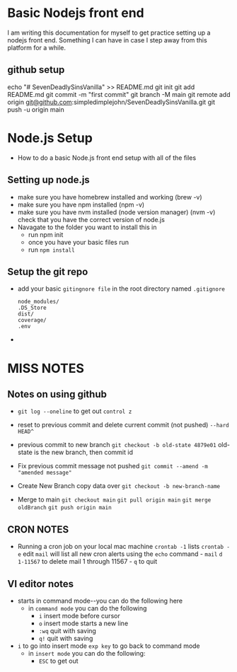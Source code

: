 # Basic Nodejs front end
I am writing this documentation for myself to get practice setting up a nodejs front end.  Something I can have in case I step away from this platform for a while.

## github setup

echo "# SevenDeadlySinsVanilla" >> README.md
git init
git add README.md
git commit -m "first commit"
git branch -M main
git remote add origin git@github.com:simpledimplejohn/SevenDeadlySinsVanilla.git
git push -u origin main

# Node.js Setup
- How to do a basic Node.js front end setup with all of the files
## Setting up node.js
- make sure you have homebrew installed and working (brew -v)
- make sure you have npm installed (npm -v)
- make sure you have nvm installed (node version manager) (nvm -v) check that you have the correct version of node.js
- Navagate to the folder you want to install this in
    - run npm init
    - once you have your basic files run
    - run `npm install`

## Setup the git repo
- add your basic `gitingnore file` in the root directory named `.gitignore`
    ```
    node_modules/
    .DS_Store
    dist/
    coverage/
    .env
    ```
- 

# MISS NOTES 

## Notes on using github

- `git log --oneline` to get out `control z`
- reset to previous commit and delete current commit (not pushed)
    `--hard HEAD^`
- previous commit to new branch
    `git checkout -b old-state 4879e01` old-state is the new branch, then commit id
- Fix previous commit message not pushed
    `git commit --amend -m "amended message"`
- Create New Branch copy data over
    `git checkout -b new-branch-name`


- Merge to main
    `git checkout main`
    `git pull origin main`
    `git merge oldBranch`
    `git push origin main`

## CRON NOTES
- Running a cron job on your local mac machine
    `crontab -1` lists
    `crontab -e` edit
    `mail` will list all new cron alerts using the `echo` command
        - `mail` `d 1-11567` to delete mail 1 through 11567
        - `q` to quit

## VI editor notes
- starts in command mode--you can do the following here
    - in   `command mode` you can do the following
        - `i` insert mode before cursor
        - `o` insert mode starts a new line
        - `:wq` quit with saving
        - `q!` quit with saving
- `i` to go into insert mode `exp key` to go back to command mode
    - in `insert mode` you can do the following:
        - `ESC` to get out

